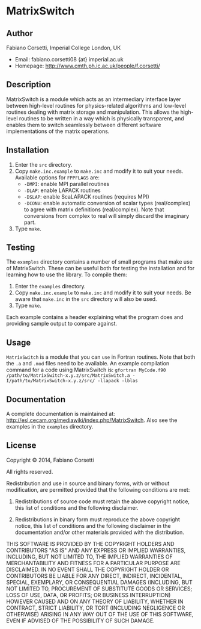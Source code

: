 MatrixSwitch
============

Author
------

Fabiano Corsetti, Imperial College London, UK

*   Email: fabiano.corsetti08 {at} imperial.ac.uk
*   Homepage: <http://www.cmth.ph.ic.ac.uk/people/f.corsetti/>

Description
-----------

MatrixSwitch is a module which acts as an intermediary interface layer between high-level routines for physics-related algorithms and low-level routines dealing with matrix storage and manipulation. This allows the high-level routines to be written in a way which is physically transparent, and enables them to switch seamlessly between different software implementations of the matrix operations.

Installation
------------

1.  Enter the `src` directory.
2.  Copy `make.inc.example` to `make.inc` and modify it to suit your needs. Available options for `FPPFLAGS` are:
    * `-DMPI`: enable MPI parallel routines
    * `-DLAP`: enable LAPACK routines
    * `-DSLAP`: enable ScaLAPACK routines (requires MPI)
    * `-DCONV`: enable automatic conversion of scalar types (real/complex) to agree with matrix definitions (real/complex). Note that conversions from complex to real will simply discard the imaginary part.
3.  Type `make`.

Testing
-------

The `examples` directory contains a number of small programs that make use of MatrixSwitch. These can be useful both for testing the installation and for learning how to use the library. To compile them:

1.   Enter the `examples` directory.
2.   Copy `make.inc.example` to `make.inc` and modify it to suit your needs. Be aware that `make.inc` in the `src` directory will also be used.
3.   Type `make`.

Each example contains a header explaining what the program does and providing sample output to compare against.

Usage
-----

`MatrixSwitch` is a module that you can `use` in Fortran routines. Note that both the `.a` and `.mod` files need to be available. An example compilation command for a code using MatrixSwitch is: `gfortran MyCode.f90 /path/to/MatrixSwitch-x.y.z/src/MatrixSwitch.a -I/path/to/MatrixSwitch-x.y.z/src/ -llapack -lblas`

Documentation
-------------

A complete documentation is maintained at: <http://esl.cecam.org/mediawiki/index.php/MatrixSwitch>. Also see the examples in the `examples` directory.

License
-------

Copyright &copy; 2014, Fabiano Corsetti

All rights reserved.

Redistribution and use in source and binary forms, with or without modification, are permitted provided that the following conditions are met:

1.   Redistributions of source code must retain the above copyright notice, this list of conditions and the following disclaimer.

2.   Redistributions in binary form must reproduce the above copyright notice, this list of conditions and the following disclaimer in the documentation and/or other materials provided with the distribution.

THIS SOFTWARE IS PROVIDED BY THE COPYRIGHT HOLDERS AND CONTRIBUTORS "AS IS" AND ANY EXPRESS OR IMPLIED WARRANTIES, INCLUDING, BUT NOT LIMITED TO, THE IMPLIED WARRANTIES OF MERCHANTABILITY AND FITNESS FOR A PARTICULAR PURPOSE ARE DISCLAIMED. IN NO EVENT SHALL THE COPYRIGHT HOLDER OR CONTRIBUTORS BE LIABLE FOR ANY DIRECT, INDIRECT, INCIDENTAL, SPECIAL, EXEMPLARY, OR CONSEQUENTIAL DAMAGES (INCLUDING, BUT NOT LIMITED TO, PROCUREMENT OF SUBSTITUTE GOODS OR SERVICES; LOSS OF USE, DATA, OR PROFITS; OR BUSINESS INTERRUPTION) HOWEVER CAUSED AND ON ANY THEORY OF LIABILITY, WHETHER IN CONTRACT, STRICT LIABILITY, OR TORT (INCLUDING NEGLIGENCE OR OTHERWISE) ARISING IN ANY WAY OUT OF THE USE OF THIS SOFTWARE, EVEN IF ADVISED OF THE POSSIBILITY OF SUCH DAMAGE.
